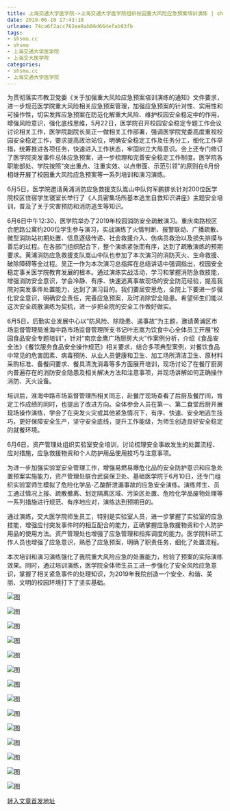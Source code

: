 ```yaml
---
title: 上海交通大学医学院->上海交通大学医学院组织校园重大风险应急预案培训演练 | shsmu.cc
date: 2019-06-10 17:43:18
urlname: 74ca6f2acc762ee8ab06d664efab93fb
tags: 
- shsmu.cc
- shsmu
- 上海交通大学医学院
- 上海交大医学院
categories:
- shsmu.cc
- 上海交通大学医学院
---
```



为贯彻落实市教卫党委《关于加强重大风险应急预案培训演练的通知》文件要求，进一步规范医学院重大风险相关应急预案管理，加强应急预案的针对性、实用性和可操作性，切实发挥应急预案在防范化解重大风险、维护校园安全稳定中的作用，增强风险意识，强化底线思维，5月22日，医学院召开校园安全稳定专题工作会议讨论相关工作，医学院副院长吴正一做相关工作部署，强调医学院党委高度重视校园安全稳定工作，要求提高政治站位，明确安全稳定工作及任务分工，细化工作举措，统筹推进各项任务，快速进入工作状态，牢固树立大局意识。会上还专门修订了医学院突发事件总体应急预案，进一步梳理和完善安全稳定工作制度。医学院各职能部处、学院按照“突出重点、注重实效、以点带面、示范引领”的原则在6月份相继开展了校园重大风险应急预案等一系列培训和演习演练。

6月5日，医学院邀请黄浦消防应急救援支队嵩山中队何军鹏排长针对200位医学院校区住宿学生寝室长举行了《人员密集场所基本逃生自救知识讲座》主题安全培训，普及了关于灾害预防和消防逃生等知识。

6月6日中午12:30，医学院举办了2019年校园消防安全疏散演习。重庆南路校区合肥路公寓约200位学生参与演习，实战演练了火情判断、报警联动、广播疏散、微型消防站初期处置、信息逐级传递、社会救援介入、伤病员救治以及损失排摸与善后的过程。在各部门组织配合下，整个演练紧张而有序，达到了疏散演练的预期要求。黄浦消防应急救援支队嵩山中队也参加了本次演习的消防灭火、生命救援、破除障碍等全过程。吴正一作为本次演习总指挥在总结讲话中强调指出，校园安全稳定事关医学院教育发展的根本。通过演练实战活动，学习和掌握消防急救技能，增强消防安全意识，学会冷静、有序、快速逃离事故现场的安全防范经验，提高我院对突发事件处置能力，达到了演习目的。我们要居安思危，全院上下要进一步强化安全意识，明确安全责任，完善应急预案，及时消除安全隐患。希望师生们能以这次安全疏散演练为契机，进一步把全院的安全工作做好做实。

6月5日，后勤实业发展中心以“防风险、除隐患、遏事故”为主题，邀请黄浦区市场监督管理局淮海中路市场监督管理所支书记叶志嵩为饮食中心全体员工开展“校园食品安全专题培训”，针对“南京金鹰广场厨房大火”作案例分析，介绍《食品安全法》《餐饮服务食品安全操作规范》相关要求，结合多项典型案例，对餐饮食品中常见的危害因素、病毒预防、从业人员健康和卫生、加工场所清洁卫生、原材料采购标准、备餐间要求、餐具清洗消毒等多方面展开培训，现场讨论了在餐厅厨房内普遍存在的消防安全隐患及相关解决方法和注意事项，并现场讲解如何正确操作消防、灭火设备。

培训后，淮海中路市场监督管理所相关同志，赴餐厅现场查看了后厨及餐厅间，肯定工作成绩的同时，也提出了改进方向。全体参会人员在第一、第二食堂后厨开展现场操作演练，学会了在突发火灾或其他紧急情况下，有序、快速、安全地逃生技巧，更好保障安全生产，坚守安全底线，提升工作能级，为师生创造良好安全稳定的就餐环境。

6月6日，资产管理处组织实验室安全培训，讨论梳理安全事故发生的处置流程、应对措施，应急救援物资和个人防护用品使用技巧与注意事项。

为进一步加强实验室安全管理工作，增强易燃易爆危化品的安全防护意识和应急处置预案实施能力，资产管理处联合武装保卫处、基础医学院于6月10日，还专门组织实验室师生模拟了危险化学品-乙酸酐泄漏事故的应急安全演练。演练师生、员工通过情况上报、疏散撤离、划定隔离区域、污染区处置、危险化学品废物处理等一系列措施进行规范、有序地应对，演练达到预期目的。

通过演练，交大医学院师生员工，特别是实验室人员，进一步掌握了实验室的应急技能，增强应付突发事件时的相互配合的能力，正确掌握应急救援物资和个人防护用品的使用方法。资产管理处也增强了应急管理和指挥调度的能力。医学院科研工作人员也增强了应急意识，熟悉了应急预案，明确了职责任务，细化了处置流程。

本次培训和演习演练强化了我院重大风险应急的处置能力，检验了预案的实际演练效果。同时，通过培训演练，医学院全体师生员工进一步强化了安全风险应急意识，掌握了相关紧急事件的处理知识，为2019年我院创造一个安全、和谐、美丽、文明的校园环境打下了坚实基础。



![图](https://www.shsmu.edu.cn/__local/C/E4/29/58F33FDCC89E2AFE39B36343438_BC529807_10E7E.jpg)

![图](https://www.shsmu.edu.cn/__local/C/25/08/35A3A6CC08D9A3B79EF12448A7E_5BC745BD_B8BC.jpg)

![图](https://www.shsmu.edu.cn/__local/8/D4/F8/8E1429F85D88D3DA250C17CE2EA_BEB09416_26D8D.jpg)

![图](https://www.shsmu.edu.cn/__local/4/EE/BB/945C5A5D363D40EF532003A8CC2_103A6846_14DC2.jpg)

![图](https://www.shsmu.edu.cn/__local/9/1C/36/EA628F393A43FB899DABE7A5486_0333AD5E_250D2.jpg)

![图](https://www.shsmu.edu.cn/__local/2/3D/26/99DB86AE432147AA032575D3163_14009D0A_1540F.jpg)

![图](https://www.shsmu.edu.cn/__local/7/70/0C/8065F0229ABF470667BF7D40B01_D23AF34B_F984.jpg)

![图](https://www.shsmu.edu.cn/__local/1/6C/7D/81BB19CECAF0A6222E6349F691B_23E5D56C_1865A.jpg)

![图](https://www.shsmu.edu.cn/__local/F/99/1F/B60B33B6E48395DCAE0E4883660_C24C62CA_1ADC2.jpg)

![图](https://www.shsmu.edu.cn/__local/F/35/99/91FC11B13F3464D990485C87887_9A8F13FC_2C05B.jpg)

![图](https://www.shsmu.edu.cn/__local/4/96/66/6F5B8F2D0DA8C81E0E98BD65B99_078E69A0_1F0FD.jpg)

![图](https://www.shsmu.edu.cn/__local/9/0B/72/4B99E05BD39A183FB24E1B3233E_925A906A_1ADF4.jpg)

![图](https://www.shsmu.edu.cn/__local/C/E6/93/8D36FDD12DEED11CCA7B759B82B_DFA07CC0_23441.jpg)

![图](https://www.shsmu.edu.cn/__local/6/E9/61/FCF78E5785BF0F3739953681647_F3E95E21_184D7.jpg)

[转入文章首发地址](https://www.shsmu.edu.cn/news/info/1002/16596.htm)